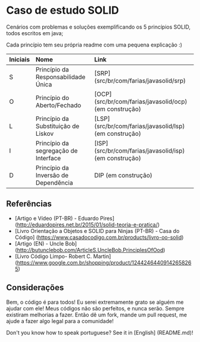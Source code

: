 # Caso de estudo SOLID

Cenários com problemas e soluções exemplificando os 5 princípios SOLID, todos escritos em java;

Cada princípio tem seu própria readme com uma pequena explicação :)

| Iniciais | Nome                           | Link                                               |
| :-------- |:------------------------------| :-------------------------------------------------- |
| S        | Princípio da Responsabilidade Única | [SRP] (src/br/com/farias/javasolid/srp) |
| O        | Princípio do Aberto/Fechado| [OCP] (src/br/com/farias/javasolid/ocp) (em construção)|
| L        | Princípio da Substituição de Liskov | [LSP] (src/br/com/farias/javasolid/lsp) (em construção) |
| I        | Princípio da segregação de Interface | [ISP] (src/br/com/farias/javasolid/isp) (em construção) |
| D        | Princípio da Inversão de Dependência| DIP (em construção) |


## Referências
* [Artigo e Vídeo (PT-BR) - Eduardo Pires] (http://eduardopires.net.br/2015/01/solid-teoria-e-pratica/)
* [Livro Orientação a Objetos e SOLID para Ninjas (PT-BR) - Casa do Código] (https://www.casadocodigo.com.br/products/livro-oo-solid)
* [Artigo (EN) - Uncle Bob] (http://butunclebob.com/ArticleS.UncleBob.PrinciplesOfOod)
* [Livro Código Limpo- Robert C. Martin] (https://www.google.com.br/shopping/product/12442464409142658265)

## Considerações

Bem, o código é para todos! Eu serei extremamente grato se alguém me ajudar com ele! Meus códigos não são perfeitos, e nunca serão. Sempre existiram melhorias a fazer. Então dê um fork, mande um pull request, me ajude a fazer algo legal para a comunidade!


Don't you know how to speak portuguese? See it in [English] (README.md)!